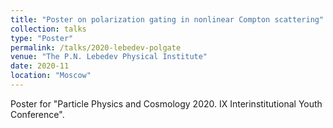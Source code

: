 ```yaml
---
title: "Poster on polarization gating in nonlinear Compton scattering"
collection: talks
type: "Poster"
permalink: /talks/2020-lebedev-polgate
venue: "The P.N. Lebedev Physical Institute"
date: 2020-11
location: "Moscow"
---
```


Poster for "Particle Physics and Cosmology 2020. IX Interinstitutional
Youth Conference".
